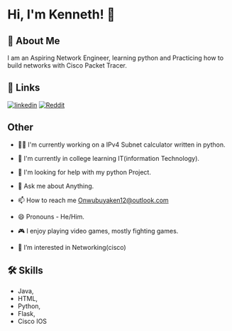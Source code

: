 # Hi, I'm Kenneth! 👋


## 🚀 About Me
I am an Aspiring Network Engineer, learning python and Practicing how to build networks with Cisco Packet Tracer.


## 🔗 Links

[![linkedin](https://img.shields.io/badge/linkedin-0A66C2?style=for-the-badge&logo=linkedin&logoColor=white)](https://www.linkedin.com/in/kenneth-onwubuya/)
[![Reddit](https://img.shields.io/badge/Reddit-EE4B2B?style=for-the-badge&logo=Reddit&logoColor=white)](https://www.reddit.com/user/kenn3456/)


## Other
- 👩‍💻 I'm currently working on a IPv4 Subnet calculator written in python.

- 🧠 I'm currently in college learning IT(information Technology).

- 🤔 I'm looking for help with my python Project.

- 💬 Ask me about Anything.

- 📫 How to reach me Onwubuyaken12@outlook.com 

- 😄 Pronouns - He/Him.

- 🎮 I enjoy playing video games, mostly fighting games.

- 👀 I’m interested in Networking(cisco)



## 🛠 Skills
- Java, 
- HTML, 
- Python, 
- Flask,
- Cisco IOS


<!---
RobotNinja15/RobotNinja15 is a ✨ special ✨ repository because its `README.md` (this file) appears on your GitHub profile.
You can click the Preview link to take a look at your changes.
--->
